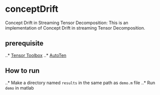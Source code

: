 # conceptDrift
Concept Drift in Streaming Tensor Decomposition: This is an implementation of Concept Drift in streaming Tensor Decomposition.

## prerequisite

..* [Tensor Toolbox](http://www.sandia.gov/~tgkolda/TensorToolbox/index-2.6.html)
..* [AutoTen](https://epubs.siam.org/doi/abs/10.1137/1.9781611974348.80)

## How to run

..* Make a directory named `results` in the same path as `demo.m` file
..* Run `demo` in matlab


